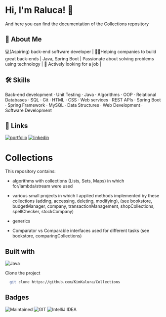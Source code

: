 # Hi, I'm Raluca! 👋

And here you can find the documentation of the Collections repository

## 🚀 About Me
💻(Aspiring) back-end software developer | 👨‍💻Helping companies to build great back-ends | Java, Spring Boot | Passionate about solving problems using technology | 💼 Actively looking for a job |


## 🛠 Skills
Back-end development · Unit Testing · Java · Algorithms · OOP · Relational Databases · SQL · Git · HTML · CSS · Web services · REST APIs · Spring Boot · Spring Framework · MySQL · Data Structures · Web Development · Software Development


## 🔗 Links
[![portfolio](https://img.shields.io/badge/my_portfolio-000?style=for-the-badge&logo=ko-fi&logoColor=white)](https://kimkalura.github.io/)
[![linkedin](https://img.shields.io/badge/linkedin-0A66C2?style=for-the-badge&logo=linkedin&logoColor=white)](https://www.linkedin.com/in/floriana-raluca-deftu/)


# Collections

This repository contains:
- algorithms with collections (Lists, Sets, Maps) in which for/lambda/stream were used

- various small projects in which I applied methods implemented by these collections (adding, accessing, deleting, modifying), (see bookstore, budgetManager, company, transactionManagement, shopCollections, spellChecker, stockCompany)

- generics

- Comparator vs Comparable interfaces used for different tasks (see bookstore, comparingCollections)

## Built with

![Java](https://img.shields.io/badge/Java-ED8B00?style=for-the-badge&logo=java&logoColor=white)

Clone the project

```bash
  git clone https://github.com/KimKalura/Collections
```

## Badges


![Maintained](https://img.shields.io/badge/Maintained%3F-yes-green.svg)
![GIT](https://img.shields.io/badge/GIT-E44C30?style=for-the-badge&logo=git&logoColor=white)
![IntelliJ IDEA](https://img.shields.io/badge/IntelliJIDEA-000000.svg?style=for-the-badge&logo=intellij-idea&logoColor=white)
